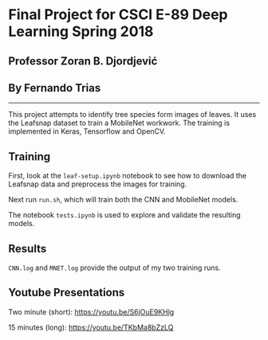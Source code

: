 # Final Project for CSCI E-89 Deep Learning Spring 2018
## Professor Zoran B. Djordjević

## By Fernando Trias

----------

This project attempts to identify tree species form images of leaves. It uses
the Leafsnap dataset to train a MobileNet workwork. The training is implemented
in Keras, Tensorflow and OpenCV.

## Training

First, look at the `leaf-setup.ipynb` notebook to see how to download the Leafsnap
data and preprocess the images for training.

Next run `run.sh`, which will train both the CNN and MobileNet models.

The notebook `tests.ipynb` is used to explore and validate the resulting models.

## Results

`CNN.log` and `MNET.log` provide the output of my two training runs.

## Youtube Presentations

Two minute (short): https://youtu.be/S6jOuE9KHlg 

15 minutes (long): https://youtu.be/TKbMa8bZzLQ 

